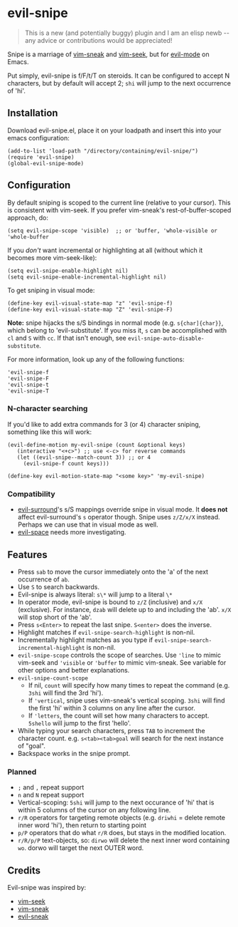 # evil-snipe

> This is a new (and potentially buggy) plugin and I am an elisp newb -- any
> advice or contributions would be appreciated!

Snipe is a marriage of [vim-sneak](https://github.com/justinmk/vim-sneak) and
[vim-seek](https://github.com/goldfeld/vim-seek), but for
[evil-mode](https://gitorious.org/evil/pages/Home) on Emacs.

Put simply, evil-snipe is f/F/t/T on steroids. It can be configured to accept N
characters, but by default will accept 2; `shi` will jump to the next occurrence
of 'hi'.

## Installation

Download evil-snipe.el, place it on your loadpath and insert this into your
emacs configuration:

```elisp
(add-to-list 'load-path "/directory/containing/evil-snipe/")
(require 'evil-snipe)
(global-evil-snipe-mode)
```

## Configuration

By default sniping is scoped to the current line (relative to your cursor). This
is consistent with vim-seek. If you prefer vim-sneak's rest-of-buffer-scoped
approach, do:

```elisp
(setq evil-snipe-scope 'visible)  ;; or 'buffer, 'whole-visible or 'whole-buffer
```

If you *don't* want incremental or highlighting at all (without which it becomes
more vim-seek-like):

```elisp
(setq evil-snipe-enable-highlight nil)
(setq evil-snipe-enable-incremental-highlight nil)
```

To get sniping in visual mode:

```elisp
(define-key evil-visual-state-map "z" 'evil-snipe-f)
(define-key evil-visual-state-map "Z" 'evil-snipe-F)
```

**Note:** snipe hijacks the s/S bindings in normal mode (e.g. `s{char]{char}}`,
which belong to 'evil-substitute'. If you miss it, `s` can be accomplished with
`cl` and `S` with `cc`. If that isn't enough, see
`evil-snipe-auto-disable-substitute`.

For more information, look up any of the following functions:

```elisp
'evil-snipe-f
'evil-snipe-F
'evil-snipe-t
'evil-snipe-T
```

### N-character searching

If you'd like to add extra commands for 3 (or 4) character sniping, something
like this will work:

```elisp
(evil-define-motion my-evil-snipe (count &optional keys)
   (interactive "<+c>") ;; use <-c> for reverse commands
   (let ((evil-snipe--match-count 3)) ;; or 4
     (evil-snipe-f count keys)))

(define-key evil-motion-state-map "<some key>" 'my-evil-snipe)
```

### Compatibility

* [evil-surround](https://github.com/timcharper/evil-surround)'s s/S mappings
  override snipe in visual mode. It **does not** affect evil-surround's `s`
  operator though. Snipe uses `z/Z/x/X` instead. Perhaps we can use that in visual
  mode as well.
* [evil-space](https://github.com/linktohack/evil-space) needs more investigating.

## Features

  * Press `sab` to move the cursor immediately onto the 'a' of the next
    occurrence of `ab`.
  * Use `S` to search backwards.
  * Evil-snipe is always literal: `s\*` will jump to a literal `\*`
  * In operator mode, evil-snipe is bound to `z/Z` (inclusive) and `x/X`
    (exclusive). For instance, `dzab` will delete up to and including the 'ab'.
    `x/X` will stop short of the 'ab'.
  * Press `s<Enter>` to repeat the last snipe. `S<enter>` does the inverse.
  * Highlight matches if `evil-snipe-search-highlight` is non-nil.
  * Incrementally highlight matches as you type if
    `evil-snipe-search-incremental-highlight` is non-nil.
  * `evil-snipe-scope` controls the scope of searches. Use `'line` to mimic
    vim-seek and `'visible` or `'buffer` to mimic vim-sneak. See variable for
    other options and better explanations.
  * `evil-snipe-count-scope`
    * If nil, `count` will specify how many times to repeat the command (e.g.
      `3shi` will find the 3rd 'hi').
    * If `'vertical`, snipe uses vim-sneak's vertical scoping. `3shi` will
      find the first 'hi' within 3 columns on any line after the cursor.
    * If `'letters`, the count will set how many characters to accept. `5shello`
      will jump to the first 'hello'.
  * While typing your search characters, press `TAB` to increment the character
    count. e.g. `s<tab><tab>goal` will search for the next instance of "goal".
  * Backspace works in the snipe prompt.

### Planned

  * `;` and `,` repeat support
  * `n` and `N` repeat support
  * Vertical-scoping: `5shi` will jump to the next occurance of 'hi' that is
    within 5 columns of the cursor on any following line.
  * `r/R` operators for targeting remote objects (e.g. `driwhi` = delete remote inner word
    'hi'), then return to starting point
  * `p/P` operators that do what `r/R` does, but stays in the modified location.
  * `r/R/p/P` text-objects, so: `dirwo` will delete the next inner word containing `wo`.
    dorwo will target the next OUTER word.

## Credits

Evil-snipe was inspired by:

* [vim-seek](https://github.com/goldfeld/vim-seek)
* [vim-sneak](https://github.com/justinmk/vim-sneak)
* [evil-sneak](https://github.com/AshleyMoni/evil-sneak)
